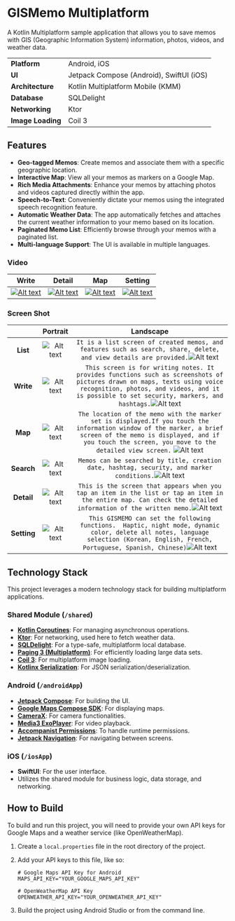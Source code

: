 # GISMemo Multiplatform

A Kotlin Multiplatform sample application that allows you to save memos with GIS (Geographic Information System) information, photos, videos, and weather data.

| | |
| --- | --- |
| **Platform** | Android, iOS |
| **UI** | Jetpack Compose (Android), SwiftUI (iOS) |
| **Architecture** | Kotlin Multiplatform Mobile (KMM) |
| **Database** | SQLDelight |
| **Networking** | Ktor |
| **Image Loading**| Coil 3 |


## Features

*   **Geo-tagged Memos**: Create memos and associate them with a specific geographic location.
*   **Interactive Map**: View all your memos as markers on a Google Map.
*   **Rich Media Attachments**: Enhance your memos by attaching photos and videos captured directly within the app.
*   **Speech-to-Text**: Conveniently dictate your memos using the integrated speech recognition feature.
*   **Automatic Weather Data**: The app automatically fetches and attaches the current weather information to your memo based on its location.
*   **Paginated Memo List**: Efficiently browse through your memos with a paginated list.
*   **Multi-language Support**: The UI is available in multiple languages.


###  Video
|Write|Detail|Map|Setting|
|:-:|:-:|:-:|:-:|
|[![Alt text](https://github.com/unchil/GISMemo/blob/main/app/src/main/assets/write_portrait.png)](https://youtube.com/shorts/uM2O647Z7TE?feature=share)|[![Alt text](https://github.com/unchil/GISMemo/blob/main/app/src/main/assets/detail_portrait.png)](https://youtube.com/shorts/5z5QSPmNzvQ?si=7DvLyimANKWn2uQ4)|[![Alt text](https://github.com/unchil/GISMemo/blob/main/app/src/main/assets/map_portrait.png)](https://youtube.com/shorts/-yUi1thvrrw?feature=share)|[![Alt text](https://github.com/unchil/GISMemo/blob/main/app/src/main/assets/setting_portrait.png)](https://youtube.com/shorts/SAq5fDb9DWo?feature=share)|


###  Screen Shot
|     |                                          Portrait                                          |                                                                                                                                                        Landscape                                                                                                                                                        |
|:---:|:------------------------------------------------------------------------------------------:|:-----------------------------------------------------------------------------------------------------------------------------------------------------------------------------------------------------------------------------------------------------------------------------------------------------------------------:|
|**List**|  ![Alt text](https://github.com/unchil/GISMemo/blob/main/app/src/main/assets/list_portrait.png)  |                                                  ```It is a list screen of created memos, and features such as search, share, delete, and view details are provided.```![Alt text](https://github.com/unchil/GISMemo/blob/main/app/src/main/assets/list_landscape.png)</img>                                                  |
|**Write**| ![Alt text](https://github.com/unchil/GISMemo/blob/main/app/src/main/assets/write_portrait.png)  |  ```This screen is for writing notes. It provides functions such as screenshots of pictures drawn on maps, texts using voice recognition, photos, and videos, and it is possible to set security, markers, and hashtags.```![Alt text](https://github.com/unchil/GISMemo/blob/main/app/src/main/assets/write_landscape.png)   |                                                             
|**Map**|  ![Alt text](https://github.com/unchil/GISMemo/blob/main/app/src/main/assets/map_portrait.png)   | ```The location of the memo with the marker set is displayed.If you touch the information window of the marker, a brief screen of the memo is displayed, and if you touch the screen, you move to the detailed view screen.``` ![Alt text](https://github.com/unchil/GISMemo/blob/main/app/src/main/assets/map_landscape.png) | 
|**Search**| ![Alt text](https://github.com/unchil/GISMemo/blob/main/app/src/main/assets/search_portrait.png) |                                                                ```Memos can be searched by title, creation date, hashtag, security, and marker conditions.```![Alt text](https://github.com/unchil/GISMemo/blob/main/app/src/main/assets/search_landscape.png)                                                                |   
|**Detail**| ![Alt text](https://github.com/unchil/GISMemo/blob/main/app/src/main/assets/detail_portrait.png) |                               ```This is the screen that appears when you tap an item in the list or tap an item in the entire map. Can check the detailed information of the written memo.```![Alt text](https://github.com/unchil/GISMemo/blob/main/app/src/main/assets/detail_landscape.png)                               |   
|**Setting**| ![Alt text](https://github.com/unchil/GISMemo/blob/main/app/src/main/assets/setting_portrait.png) |                               ```This GISMEMO can set the following functions.  Haptic, night mode, dynamic color, delete all notes, language selection (Korean, English, French, Portuguese, Spanish, Chinese)```![Alt text](https://github.com/unchil/GISMemo/blob/main/app/src/main/assets/setting_landscape.png)        




## Technology Stack

This project leverages a modern technology stack for building multiplatform applications.

### Shared Module (`/shared`)

*   **[Kotlin Coroutines](https://github.com/Kotlin/kotlinx.coroutines)**: For managing asynchronous operations.
*   **[Ktor](https://ktor.io/)**: For networking, used here to fetch weather data.
*   **[SQLDelight](https://github.com/cashapp/sqldelight)**: For a type-safe, multiplatform local database.
*   **[Paging 3 (Multiplatform)](https://github.com/cashapp/multiplatform-paging)**: For efficiently loading large data sets.
*   **[Coil 3](https://coil-kt.github.io/coil/getting_started/)**: For multiplatform image loading.
*   **[Kotlinx Serialization](https://github.com/Kotlin/kotlinx.serialization)**: For JSON serialization/deserialization.

### Android (`/androidApp`)

*   **[Jetpack Compose](https://developer.android.com/jetpack/compose)**: For building the UI.
*   **[Google Maps Compose SDK](https://developers.google.com/maps/documentation/android-sdk/maps-compose)**: For displaying maps.
*   **[CameraX](https://developer.android.com/training/camerax)**: For camera functionalities.
*   **[Media3 ExoPlayer](https://developer.android.com/guide/topics/media3)**: For video playback.
*   **[Accompanist Permissions](https://google.github.io/accompanist/permissions/)**: To handle runtime permissions.
*   **[Jetpack Navigation](https://developer.android.com/guide/navigation)**: For navigating between screens.

### iOS (`/iosApp`)

*   **SwiftUI**: For the user interface.
*   Utilizes the shared module for business logic, data storage, and networking.

## How to Build

To build and run this project, you will need to provide your own API keys for Google Maps and a weather service (like OpenWeatherMap).

1.  Create a `local.properties` file in the root directory of the project.
2.  Add your API keys to this file, like so:

    ```properties
    # Google Maps API Key for Android
    MAPS_API_KEY="YOUR_GOOGLE_MAPS_API_KEY"

    # OpenWeatherMap API Key
    OPENWEATHER_API_KEY="YOUR_OPENWEATHER_API_KEY"
    ```

3.  Build the project using Android Studio or from the command line.
